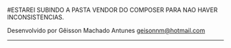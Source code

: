 #ESTAREI SUBINDO A PASTA VENDOR DO COMPOSER PARA NAO HAVER INCONSISTENCIAS.

Desenvolvido por Gêisson Machado Antunes <geisonnm@hotmail.com>


________________________________________________________________
